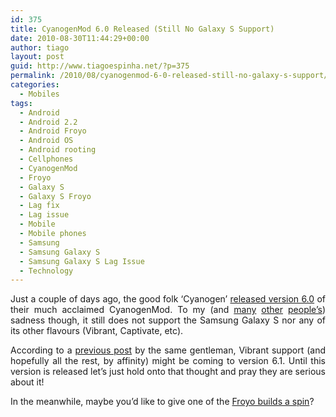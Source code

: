```yaml
---
id: 375
title: CyanogenMod 6.0 Released (Still No Galaxy S Support)
date: 2010-08-30T11:44:29+00:00
author: tiago
layout: post
guid: http://www.tiagoespinha.net/?p=375
permalink: /2010/08/cyanogenmod-6-0-released-still-no-galaxy-s-support/
categories:
  - Mobiles
tags:
  - Android
  - Android 2.2
  - Android Froyo
  - Android OS
  - Android rooting
  - Cellphones
  - CyanogenMod
  - Froyo
  - Galaxy S
  - Galaxy S Froyo
  - Lag fix
  - Lag issue
  - Mobile
  - Mobile phones
  - Samsung
  - Samsung Galaxy S
  - Samsung Galaxy S Lag Issue
  - Technology
---
```

<p style="text-align: justify;">
  Just a couple of days ago, the good folk &#8216;Cyanogen&#8217; <a href="http://www.cyanogenmod.com/home/cyanogenmod-6-0" target="_blank">released version 6.0</a> of their much acclaimed CyanogenMod. To my (and <a href="http://www.cyanogenmod.com/home/cyanogenmod-6-0/comment-page-3#comment-17605" target="_blank">many</a> <a href="http://www.cyanogenmod.com/home/cyanogenmod-6-0/comment-page-2#comment-17465" target="_blank">other</a> <a href="http://www.cyanogenmod.com/home/cyanogenmod-6-0/comment-page-2#comment-17474" target="_blank">people&#8217;s</a>) sadness though, it still does not support the Samsung Galaxy S nor any of its other flavours (Vibrant, Captivate, etc).
</p>

<p style="text-align: justify;">
  According to a <a href="http://www.cyanogenmod.com/home/cyanogenmod-6-0-status-update" target="_blank">previous post</a> by the same gentleman, Vibrant support (and hopefully all the rest, by affinity) might be coming to version 6.1. Until this version is released let&#8217;s just hold onto that thought and pray they are serious about it!
</p>

<p style="text-align: justify;">
  In the meanwhile, maybe you&#8217;d like to give one of the <a href="http://www.tiagoespinha.net/2010/08/samsung-galaxy-s-gets-android-2-2-froyo-beta/" target="_blank">Froyo builds a spin</a>?
</p>